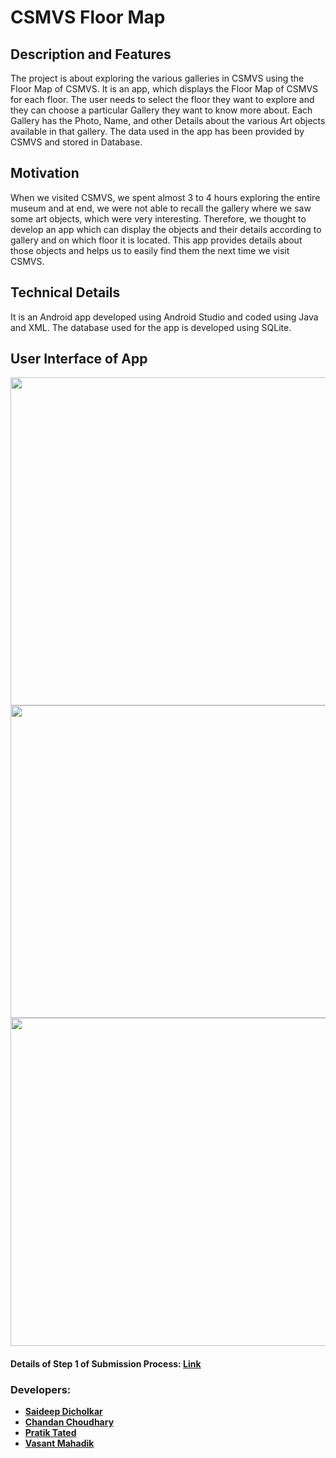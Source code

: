 # CSMVS Floor Map

## Description and Features
The project is about exploring the various galleries in CSMVS using the Floor Map of CSMVS. It is an app, which displays the Floor Map of CSMVS for each floor. The user needs to select the floor they want to explore and they can choose a particular Gallery they want to know more about. Each Gallery has the Photo, Name, and other Details about the various Art objects available in that gallery. The data used in the app has been provided by CSMVS and stored in Database.

## Motivation
When we visited CSMVS, we spent almost 3 to 4 hours exploring the entire museum and at end, we were not able to recall the gallery where we saw some art objects, which were very interesting. Therefore, we thought to develop an app which can display the objects and their details according to gallery and on which floor it is located. This app provides details about those objects and helps us to easily find them the next time we visit CSMVS.

## Technical Details 
It is an Android app developed using Android Studio and coded using Java and XML. The database used for the app is developed using SQLite.

## User Interface of App
<img src="https://user-images.githubusercontent.com/30663492/37558245-eee3894a-2a36-11e8-936f-e31325f36092.png" width="1280" height="525"/><img src="https://user-images.githubusercontent.com/30663492/37558281-6dd27130-2a37-11e8-8709-4db2e246f218.png" width="1280" height="500"/><img src="https://user-images.githubusercontent.com/30663492/37558424-e61f1a60-2a39-11e8-83cd-d6dfc45d7094.png" width="1280" height="525"/>

#### Details of Step 1 of Submission Process: [Link](https://drive.google.com/file/d/1lKqHoERh2GqtURpFUY2f__UkauvLK_rM/view?usp=sharing)

### Developers:
+ [__Saideep Dicholkar__](https://github.com/saideepd)
+ [__Chandan Choudhary__](https://github.com/chandan201998)
+ [__Pratik Tated__](https://www.linkedin.com/in/pratik-tated-765387134)
+ [__Vasant Mahadik__](https://www.linkedin.com/in/vasant-mahadik-b07257146)
